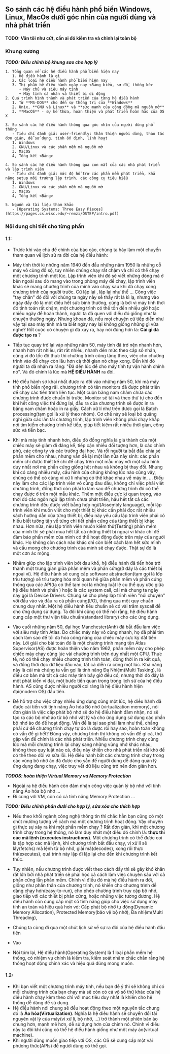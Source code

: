 ## So sánh các hệ điều hành phổ biến Windows, Linux, MacOs dưới góc nhìn của người dùng và nhà phát triển

#### TODO: Văn tôi như cứt, cần ai đó kiểm tra và chỉnh lại toàn bộ

### Khung xương

***TODO: Điều chỉnh bộ khung sao cho hợp lý***

    1. Tổng quan về các hệ điều hành phổ biến hiện nay
       1. Hệ điều hành là gì
       2. Các loại hệ điều hành phổ biến hiện nay
       3. Thị phần hệ điều hành ngày nay <Bảng biểu, sơ đồ, thống kê>
          + Máy chủ và siêu máy tính
          + Máy tính cá nhân và thiết bị di động
    2. Quá trình hình thành và phát triển của từng hệ điều hành
       1. Từ **MS-DOS** cho đến sự thống trị của **Windows**
       2. Unix, **GNU và Linux** và **sức mạnh của cộng đồng mã nguồn mở**
       3. **MacOS** - sự kế thừa, hoàn thiện và phát triển hoàn hảo của OS X

    3. So sánh các hệ điều hành thông qua góc nhìn của người dùng phổ thông
       - Tiêu chí đánh giá: user-friendly: thân thiện người dùng, thao tác đơn giản, dễ sử dụng, tính ổn định, linh hoạt
       1. Windows
       2. GNU/Linux và các phần mềm mã nguồn mở
       3. MacOS
       4, Tổng kết <Bảng>

    4. So sánh các hệ điều hành thông qua con mắt của các nhà phát triển và lập trình viên
       - Tiêu chí đánh giá: mức độ hỗ trợ các phần mềm phát triển, khả năng setup môi trường lập trình, các công cụ tiêu biểu
       1. Windows
       2. GNU/Linux và các phần mềm mã nguồn mở
       3. MacOS
       4, Tổng kết <Bảng>

    5. Nguồn và tài liệu tham khảo
       - [Operating Systems: Three Easy Pieces](https://pages.cs.wisc.edu/~remzi/OSTEP/intro.pdf)

### Nội dung chi tiết cho từng phần

#### 1.1:
- Trước khi vào chủ đề chính của báo cáo, chúng ta hãy làm một chuyến tham quan về lịch sử ra đời của hệ điều hành:
- Máy tính thời kì những năm 1940 đến đầu những năm 1950 là những cỗ máy vô cùng đồ sộ, tuy nhiên chúng chạy rất chậm và chỉ có thể chạy một chương trình một lúc. Lập trình viên khi đó sẽ viết những dòng mã ở bên ngoài sau đó mang vào trong phòng máy để chạy, lập trình viên khác sẽ mang chương trình của mình vào chạy sau khi đã chạy xong chương trình của người trước. Cứ lặp lại , lặp lại như thế ... Công việc "tay chân" đó đối với chúng ta ngày này sẽ thấy rất là kì lạ, nhưng vào ngày đấy đó là một điều hết sức bình thường, cũng là bởi vì máy tính thời đó tính toán rất chậm, một chương trình có thể tốn đến nhiều giờ hoặc nhiều ngày để hoàn thành, người ta đã quen với điều đó giống như là chuyện thường ngày. Nhưng khoan đã, nếu mọi chuyện cứ tiếp diễn như vậy tại sao máy tính mà ta biết ngày nay lại không giống những gì vừa nghe? Rốt cuộc có chuyện gì đã xảy ra, hay nói đúng hơn là: **Cái gì đã được tạo ra** ?
- Tiếp tục quay trở lại vào những năm 50, máy tính đã trở nên nhanh hơn, nhanh hơn rất nhiều, rất rất nhiều, nhanh đến mức theo cấp số nhân, cũng vì đó tốc độ thực thi chương trình cũng tăng theo, việc cho chương trình vào để chạy còn lâu hơn cả thời gian nó chạy xong. Đến khi đó người ta đã nhận ra rằng: "Đã đến lúc để cho máy tính tự vận hành chính nó". Và đó chính là lúc mà **HỆ ĐIỀU HÀNH** ra đời.
- Hệ điều hành sơ khai nhất được ra đời vào những năm 50, khi mà máy tính phổ biến rộng rãi. chương trình có tên monitors đã được phát triển để chạy các tiến trình liên tục. Một cuộn băng nam châm chứa các chương trình được chuẩn bị trước. Monitor sẽ tải và theo thứ tự cho đến khi hết công việc thì đừng lại, đầu ra của chương trình sẽ được in ra băng nam châm hoặc in ra giấy. Cách xử lí như trên được gọi là Batch processing(tạm gọi là xử lý theo nhóm). Cơ chế này sẽ loại bỏ quãng nghỉ giữa các lần tải chương trình, lập trình viên không phải chạy khắp nơi tìm kiếm chương trình kế tiếp, giúp tiết kiệm rất nhiều thời gian, công sức và tiền bạc.

- Khi mà máy tính nhanh hơn, điều đó đồng nghĩa là giá thành của một chiếc máy sẽ giảm đi đáng kể, tiếp cận nhiều đối tượng hơn, là các chính phủ, các công ty và các trường đại học. Và rồi người ta bắt đầu chia sẻ phần mềm cho nhau, nhưng vấn đề lại một lần nữa nảy sinh: các phần mềm chỉ được thiết kế chỉ để chạy trên một mẫu máy với một cấu hình duy nhất nơi mà phần cứng giống hệt nhau và không bị thay đổi. Nhưng khi có càng nhiều máy, cấu hình của chúng không lúc nào cũng vậy, chúng có thể có cùng vi xử lí nhưng có thể khác nhau về máy in, ... Điều này làm cho các lập trình viên vô cùng đau đầu, không chỉ việc phải viết chương trình, đồng thời còn phải lo làm sao để chương trình đó có thể chạy được ở trên một mẫu khác. Thêm một điều cực kì quan trọng, vào thời đó các ngôn ngữ lập trình chưa phát triển, hầu hết tất cả các chương trình đều được viết bằng hợp ngữ(Assembly language), mỗi lập trình viên khi muốn viết cho một thiết bị khác cần phải đọc rất nhiều sách hướng dẫn của từng thiết bị, điều này yêu cầu lập trình viên phải có hiểu biết tường tận về từng chi tiết phần cứng của từng thiết bị khác nhau. Hơn nữa, nếu lập trình viên muốn kiểm thử(Testing) phần mềm của mình thì sẽ phải mua hết tất cả những thiết bị ngoại vi khác chỉ để đảm bảo phần mềm của mình có thể hoạt động được trên máy của người khác. Họ không còn cách nào khác chỉ còn biết cách làm hết sức mình và cầu mong cho chương trình của mình sẽ chạy được. Thật sự đó là một cơn ác mộng.
- Nhằm giúp cho lập trình viên bớt đau khổ, hệ điều hành đã tiến hóa trở thành một trung gian giữa phần mềm và phần cứng(ở đây là các thiết bị ngoại vi). Hệ điều hành sẽ cung cấp software abstraction(tạm gọi là lớp trìu tượng) sẽ trìu tượng hóa mối quan hệ giữa phần mềm và phần cứng thông qua các API(ta có thể tạm coi là những luật lệ cụ thể quy ước giữa hệ điều hành và phần ) hoặc là các system call, cái mà chung ta ngày nay gọi là Device Drivers. Chúng sẽ cho phép lập trình viên "nói chuyện" với đầu vào và đầu ra cả phần cứng(I/O), thông qua một quy chuẩn chung duy nhất. Một hệ diều hành tiêu chuẩn sẽ có vài trăm syscall để cho ứng dụng sử dụng. Ta đôi khi cũng có thể nói rằng, hệ điều hành cung cấp một thư viện tiêu chuẩn(standard library) cho các ứng dụng.
- Vào cuối những năm 50, đại học Manchester(Anh) đã bắt đầu làm việc với siêu máy tính Atlas. Do chiếc máy này vô cùng nhanh, họ đã phải tìm cách làm sao để tối đa hóa công năng của chiếc máy cực kỳ đắt tiền này. Lời giải cho bài toán đó là một chương trình mang tên Atlas Supervisor(AS) được hoàn thiện vào năm 1962, phần mềm này cho phép chiếc máy chạy cùng lúc vài chương trình trên duy nhất một CPU. Thực tế, nó có thể chạy nhiều chương trình tính toán, đồng thời in ra kết quả, và đồng thời đọc dữ liệu đầu vào, tất cả diễn ra cùng một lúc. Khả năng này là cái mà chúng ta vẫn gọi là tính năng Đa Nhiệm(Multi Tasking), là điều cơ bản mà tất cả các máy tính bây giờ đều có, nhưng thời đó đây là một phát kiến vĩ đại, một bước tiến quan trọng trong lịch sử của hệ điều hành. AS cũng được nhiều người coi ràng là hệ điều hành hiện đại(modern OS) đầu tiên.
- Để hỗ trợ cho việc chạy nhiều ứng dụng cùng một lúc, hệ điều hành đã được cải tiến với tính năng Ảo hóa Bộ nhớ (virtualization memory), nói đơn giản là việc cấp phát bộ nhớ sẽ do hệ điều hành đảm nhận, nó sẽ tạo ra các bộ nhớ ảo từ bộ nhớ vật lý và cho ứng dụng sử dụng các phần bộ nhớ ảo đó để hoạt động. Vấn đề là tại sao phải làm như thế, chẳng phải cứ để chương trình chạy tự do là được rồi hay sao, hoàn toàn không có vấn đề gì hết? Đúng vậy, chương trình thì không có vấn đề gì cả, thứ gặp vấn đề chính là các nhà phát triển. Nhiều chương trình chạy cùng lúc mà mỗi chương trình lại chạy sang những vùng nhớ khác nhau, không theo quy luật nào cả, điều này khiến cho nhà phát triển rất khó để có thể theo dõi và sửa lỗi. Hệ điều hành bắt các chương trình chạy trong các vùng bộ nhớ ảo đã được cho sẵn để người dùng dễ dàng quản lý ứng dụng đang chạy, việc truy vết dữ liệu cũng trở nên đơn giản hơn.

***TODOS: hoàn thiện Virtual Memory và Memory Protection***

- Ngoài ra hệ điều hành còn đảm nhận công việc quản lý bộ nhớ với tính năng Ảo hóa bộ nhớ ...
- Đi cùng với VM, còn có cả tính năng Memory Protection ...

***TODO: Điều chỉnh phần dưới cho hợp lý, sửa xóa cho thích hợp***

- Nếu theo khối ngành công nghệ thông tin thì chắc hẳn bạn cũng có một chút mường tượng về cách mà một chương trình hoạt động. Vậy chuyện gì thực sự xảy ra khi một phần mềm chạy ? Rất đơn giản, khi một chương trình chạy trong hệ thống, nó làm duy nhất một điều đó chính là: **thực thi các mã lệnh (executes instructions)**. Một chương trình có thể được coi là tập hợp các mã lệnh, khi chương trình bắt đầu chạy, vi xử lí sẽ lấy(fetchs) mã lệnh từ bộ nhớ, giải mã(decodes), xong rồi thực thi(executes), quá trình này lặp đi lặp lại cho đến khi chương trình kết thúc.

- Tuy nhiên, nếu chương trình được viết theo cách đấy thì sẽ gây khó khăn rất lớn bởi nhà phát triển sẽ phải học cả cách làm việc chuyên sâu với cả phần cứng lẫn phần mềm. Chính vì điều đó mà hệ điều hành ra đời, giống như phần thân của chương trình, nó khiến cho chương trình dễ dàng chạy hơn(easy-to-run), cho phép chương trình truy cập bộ nhớ, giao tiếp với các thiết bị phần cứng, hoặc những việc tương đương. Hệ điều hành còn cung cấp một số tính năng giúp cho việc sử dụng máy tính an toàn và hiệu quả hơn vd: Cấp phát bộ nhớ tự động(Dynamic Memory Allocation), Protected Memory(bảo vệ bộ nhớ), Đa nhiệm(Multi Threading), 

- Chúng ta cùng đi qua một chút lịch sử về sự ra đời của hệ điều hành đầu tiên
+ Vào

- Nói tóm lại, Hệ điểu hành(Operating System) là 1 loại phần mềm hệ thống, có nhiệm vụ chính là kiểm tra, kiểm soát nhằm chắc chắn rằng hệ thống hoạt động chính xác và hiệu quả đúng mong muốn.

#### 1.2:
- Khi bạn viết một chương trình máy tính, nếu bạn để ý thì sẽ không chỉ có mỗi chương trình của bạn chạy mà sẽ còn có cả vô số thứ khác của hệ điều hành chạy kèm theo chỉ với mục tiêu duy nhất là khiến cho hệ thống dễ dàng để sủ dụng.
- Hệ điều hành nói chung sẽ đều hoạt động theo một nguyên tắc chung đó là **Ảo hóa(Virtualization)**. Nghĩa là hệ điều hành sẽ chuyển đổi tài nguyên vật lý của máy(vi xử lí, bộ nhớ, ...) trở thành một phiên bản ảo chung hơn, mạnh mẽ hơn, dễ sử dụng hơn của chính nó. Chính vì điều này ta đôi khí cũng có thể hệ điều hành giống như một máy ảo(virtual machine).
- Khi người dùng muốn giao tiếp với OS, các OS sẽ cung cấp một vài phương thức(APIs) để người dùng có thể gọi.

